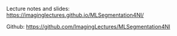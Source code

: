 Lecture notes and slides: https://imaginglectures.github.io/MLSegmentation4NI/

Github: https://github.com/ImagingLectures/MLSegmentation4NI
